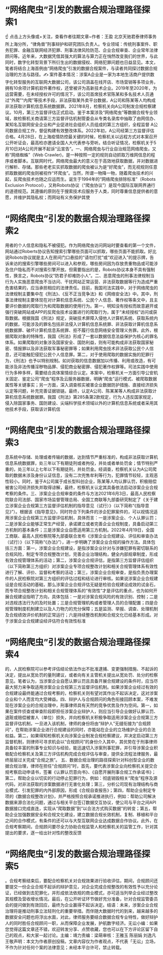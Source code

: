 # “网络爬虫”引发的数据合规治理路径探索1

☝ 点击上方头像或+关注，查看作者往期文章~作者：王盈 北京天驰君泰律师事务所上海分所，“律角兽”刑事辩护和研究团队负责人。专业领域：传统刑事案件、职务犯罪、金融互联网经济犯罪、刑事法律风险防范、企业合规审查、企业常年法律顾问等。近年来，大数据凭借其强大的算法与算力正在悄然改变我们的世界，与此同时，数字化转型背景下所衍生出的数据侵权、网络犯罪问题也日益显见。本文，笔者将结合上海首例由“网络爬虫”引发的数据合规案件，与读者共同探讨数据合规治理的方法与路径。✍ 案件基本情况：涉案A企业是一家为本地生活商户提供数字化转型服务的互联网大数据公司，该公司涵盖在线开店、市场营销等多项业务，拥有10余项计算机软件著作权，还曾被评为高新技术企业。2019年至2020年，为运营需要，在未经授权许可的情况下，该公司首席技术官陈某和多名技术人员通过“外爬”“内爬”等技术手段，非法获取某外卖平台数据，A公司和陈某等人均构成非法获取计算机信息系统数据罪。2021年8月，检察机关向A公司制发合规检察建议。10月，第三方监督评估正式启动。鉴于本案涉及“网络爬虫”等数据合规专业领域，故检察机关商请第三方监督评估机制管委会从专类名录库中抽取了由网信办、某知名互联网安全企业和产业促进社会组织人员组成的第三方组织，全程监督 A公司数据合规工作，督促构建有效整改体系。2022年初，A公司经第三方监督评估合格。4月28日，在上海疫情防控最关键的时候，检察机关以远程方式对本案召开公开听证会，最高检亦邀请全国人大代表参与旁听。结合听证情况，检察机关于5月10日对A公司开展不起诉“云宣告”。一、网络爬虫与行业自治规范网络爬虫，又称“网络蜘蛛”（Web Crawler)，是一种按照一定的规则自动抓取万维网信息的程序或者脚本。互联网时代，网络爬虫最大的意义在于高效地获取数据，并对数据进行解析、存储。那些老老实实抓取数据的爬虫被认为是“好爬虫”，而无视规则任意抓取数据的爬虫则被视作“坏爬虫”。当然，所谓一物降一物，随着爬虫技术的兴起，反爬虫技术也随之应运而生。诞生于1994年的“网络爬虫排除标准”（Robots Exclusion Protocol），又称Robots协议（“爬虫协议”）是现今国际互联网界通行的道德规范。其遵循的原则在于搜索技术应服务于人类，同时尊重信息提供者的意愿，并维护其隐私权；而网站有义务保护其使

# “网络爬虫”引发的数据合规治理路径探索2

用者的个人信息和隐私不被侵犯。作为网络爬虫访问网站时要查看的第一个文件，网站通过Roberts协议告知搜索引擎哪些页面可以抓取，哪些页面不能抓取。好比说Robots协议就是主人在房间门口悬挂的“请勿打扰”或“欢迎进入”的提示牌，告诉来访的搜索引擎哪些房间可以进入和参观，哪些房间因为存放贵重物品或可能涉及住户隐私而不对搜索引擎开放。但需要指出的是，Robots协议本身不具有强制性，换言之，Robots协议“防君子却难防小人”。二、恶意爬虫的刑事法律规制当行为人实施恶意爬虫不当访问、干扰网站正常运营、非法获取数据等行为造成严重危害结果的，应当承担相应的法律责任。目前，我国司法实践中，对于网络爬虫的法律规制主要集中在《刑法》、《反不正当竞争法》和《网络安全法》中。其中，刑事法律规制主要体现在对计算机信息系统、公民个人信息、著作权等条文中，且主要评价数据的爬取行为和爬取数据的使用行为。第一，明知没有授权而故意避开或强行突破网站或APP的反爬虫技术设置进行的爬取行为，属于“未经授权”访问或获取数据。根据我国《刑法》规定，突破技术屏障入侵他人计算机系统、获取系统内的数据，可能涉及的罪名包括非法侵入计算机信息系统罪、非法获取计算机信息系统数据罪、破坏计算机信息系统罪、拒不履行信息网络安全管理义务罪。此外，根据爬取对象的特殊性，我国《刑法》形成了一套以数据信息法益保护为核心的罪名体系。如果爬取的对象涉及国家安全、国防利益，则有可能构成非法获取国家秘密、情报罪以及非法获取军事秘密罪等；如果利用爬虫技术非法获取公民个人信息，还可能触犯侵犯公民个人信息罪。第二，对于使用爬取的数据实施的犯罪行为，《刑法》也予以特别规制。如对获取的信息数据加以传播、利用或改造，有可能涉及非法传播淫秽物品罪、侵犯商业秘密罪、侵犯著作权罪等。司法实践中使用行为多种多样，需要结合具体案情综合认定。本案中，检察机关一方面引导公安机关固定、鉴定公司“爬虫”程序及云服务器数据，明确“爬虫”运行模式、被爬取数据属性等关键事实；另一方面，深入调查核实被害企业数据防护措施、直接经济损失认定等问题，补充完善证据锁链。最终，认定A公司、陈某某等人构成非法获取计算机信息系统数据罪。我国《刑法》第285条第2款规定，行为人违反国家规定，侵入除国家事务、国防建设、尖端科学技术领域以外的计算机信息系统或者采用其他技术手段，获取该计算机信

# “网络爬虫”引发的数据合规治理路径探索3

息系统中存储、处理或者传输的数据，达到情节严重标准的，构成非法获取计算机信息系统数据罪，处三年以下有期徒刑或者拘役，并处或者单处罚金；情节特别严重的，处三年以上七年以下有期徒刑，并处罚金。经调查，检察机关认为A公司爬取的数据未涉及身份认证信息，没有二次兜售牟利等行为，犯罪情节较轻，主观恶性较小。同时，鉴于A公司属于成长型科创企业，陈某等人均认罪认罚，积极赔偿被害公司经济损失并取得谅解，最终，检察机关认定其具备依法启动涉案企业合规考察的条件。三、涉案企业合规审查的条件与方法2021年6月3日，最高人民检察院联合司法部、国家市场监督管理总局、全国工商联等九部委研究制定了《关于建立涉案企业合规第三方监督评估机制的指导意见（试行）》（以下简称“《指导意见》”）。根据该《指导意见》，同时符合下列条件的涉企犯罪案件的，可以视情况适用涉案企业合规第三方监督评估机制，具体而言：一是涉案企业、个人认罪认罚；二是涉案企业能够正常生产经营，承诺建立或者完善企业合规制度，具备启动第三方机制的基本条件；三是涉案企业自愿适用第三方机制。2022年4月19日，全国工商联、最高人民检察院等九部委联合发布《涉案企业合规建设、评估和审查办法（试行）》（以下简称“《办法》”），进一步明确了涉案企业合规的操作方法。具体包括三方面：第一，涉案企业合规建设，是指涉案企业针对与涉嫌犯罪有密切联系的合规风险，制定专项合规整改计划，完善企业治理结构，健全内部规章制度，形成有效合规管理体系的活动；第二，涉案企业合规评估，是指第三方监督评估组织（以下简称第三方组织）对涉案企业专项合规整改计划和相关合规管理体系有效性进行了解、评价、监督和考察的活动；第三，涉案企业合规审查，是指负责办理案件的人民检察院对第三方组织的评估过程和结论进行审核。如果说涉案企业合规建设是合规活动的基础，那么涉案企业合规评估无疑是检验合规建设成效的试金石，而专项合规整改计划和相关合规管理体系的“有效性”才是评估的重点，也为如何开展合规建设指明了方向，具体包括：一是对涉案合规风险的有效识别、控制；二是对违规违法行为的及时处置；三是合规管理机构或者管理人员的合理配置；四是合规管理制度机制建立以及人力物力的充分保障；五是监测、举报、调查、处理机制及合规绩效评价机制的正常运行；六是持续整改机制和合规文化已经基本形成。对于涉案企业合规建设经评估符合有效性标准

# “网络爬虫”引发的数据合规治理路径探索4

的，人民检察院可以参考评估结论依法作出不批准逮捕、变更强制措施、不起诉的决定，提出从宽处罚的量刑建议，或者向有关主管机关提出从宽处罚、处分的检察意见。笔者认为，当涉案企业自愿认罪认罚且具备开展合规建设的条件时，应当尽最大努力来争取适用涉案企业合规第三方监督评估机制。如果涉案企业经过有效的合规建设最终能通过合规考察的，检察机关则有望对其作出不起诉决定，这对涉案企业和个人而言均大受裨益。四、辩护人与合规顾问的角色衔接回顾本案，不难发现在涉案企业的合规治理中，刑事律师具有天然的竞争优势及作为空间。第一，如果在案件侦查或审查阶段即担任涉案企业辩护人，则应当引导企业做好认罪认罚、退赃或赔偿被害人（单位）损失，并向检察机关积极争取适用涉案企业合规第三方监督评估机制，一旦进入该机制，律师的身份将由“辩护人”无缝衔接为“合规顾问”，在帮助涉案企业进行合规建设的同时，亦能站在企业的立场维护企业的合法权益。第二，如果得知检察机关向涉案企业制发合规检察建议，并决定启动第三方监督机制，则律师可寻求机会以“合规顾问”的身份介入其中，其优势在于刑事律师具备较丰富的刑事专业知识与经验，能迅速切入涉案刑事犯罪，并引导涉案企业积极配合检察机关及第三方评估机构完成合规评估与审查，提供全流程法律服务，最终层层过关完成“合规之旅”。   五、数据合规治理的路径探索针对科创型企业的数据合规治理，律师在担任“合规顾问”时，首先，要代表涉案企业向检察机关提交合规考察启动申请书，签署《认罪认罚意向书》、《自愿开展刑事合规工作承诺书》；第二，帮助企业以切实的行动停止犯罪行为，例如：彻底销毁相关“爬虫”程序及源代码，对非法获取的涉案数据进行无害化处理；第三，分析公司现有治理结构与商业模式、引发犯罪的内外部原因，形成《合规自查报告》；第四，帮助企业制定专项的《数据合规整改计划》，并严格按照合规承诺推进执行，例如：帮助公司解决数据来源合法化问题，通过与相关平台签订数据交互协议，使公司与平台之间API数据接口完成直连，实现从“爬取数据”到“以合法方式购买数据”的转变；第五，帮助企业加强数据安全和合规文化建设，建立数据合规长效机制，复制、移植和平台之间的合作模式，有条件的还可以与大型互联网企业达成数据合作协议。此外，在合规考察期间，合规顾问要尽全力协助合规监管人和检察机关的监管工作，针对其提出的要求，逐一给出针对性的整改反馈

# “网络爬虫”引发的数据合规治理路径探索5

。合规考察结束后，要配合检察机关对合规效果进行验收评估，期间，合规顾问还要提交一份企业合规不起诉的辩护意见，对企业完成合规整改的有效性予以充分论证，已经做到去犯罪化，并形成依法依规的商业模式，亦可适当列举企业经过整改其规模及营收增长情况。最后，在公开听证环节做好充分准备，针对合规监管委员会的提问做到有效回应，最终为企业赢得不起诉决定。结语：未来，涉案企业合规治理将是推动刑事立法轻刑化的重要举措。而伴随大数据时代的到来，越来越多的数据安全问题也将浮出水面，对此，律师服务要结合数据合规专业特性，做好辩护人的同时胜任合规顾问一职，从而保障企业发展，护航数字经济。无讼小编：如果您觉得这篇文章还不错，欢迎转发分享、点赞收藏，您也可以在下方评论区留下自己的观点，和大家一起讨论。主编：靖力责编：梁萌审核：王雅玉 陈丽娟 刘逸凡 王敬声明：本文为作者原创投稿，文章内容仅为作者观点，不代表「无讼」立场，不作为针对任何个案的法律意见；未经本平台许可，禁止转载。

